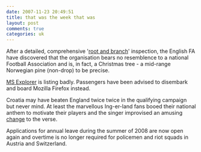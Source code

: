 ```yaml
---
date: 2007-11-23 20:49:51
title: that was the week that was
layout: post
comments: true
categories: uk
---
```

After a detailed, comprehensive
'[root and branch](http://news.bbc.co.uk/sport1/hi/football/internationals/7100393.stm)'
inspection, the English FA have discovered that the organisation bears
no resemblence to a national Football Association and is, in fact, a
Christmas tree - a mid-range Norwegian pine (non-drop) to be precise.

[MS Explorer](http://news.bbc.co.uk/1/hi/world/americas/7108835.stm) is
listing badly. Passengers have been advised to disembark and board
Mozilla Firefox instead.

Croatia may have beaten England twice twice in the qualifying campaign
but never mind. At least the marvellous Ing-er-land fans booed their
national anthem to motivate their players and the singer improvised an
amusing
[change](http://www.whoateallthepies.tv/2007/11/croatian_nation.html) to
the verse.

Applications for annual leave during the summer of 2008 are now open
again and overtime is no longer required for policemen and riot squads
in Austria and Switzerland.
